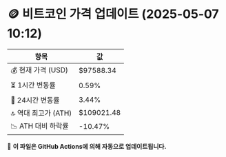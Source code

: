 # 🪙 비트코인 가격 업데이트 (2025-05-07 10:12)

| 항목                | 값 |
|--------------------|----------------|
| 💰 현재 가격 (USD) | $97588.34 |
| ⏳ 1시간 변동률    | 0.59% |
| 📆 24시간 변동률   | 3.44% |
| 🔝 역대 최고가 (ATH) | $109021.48 |
| 📉 ATH 대비 하락률 | -10.47% |

🔄 **이 파일은 GitHub Actions에 의해 자동으로 업데이트됩니다.**
